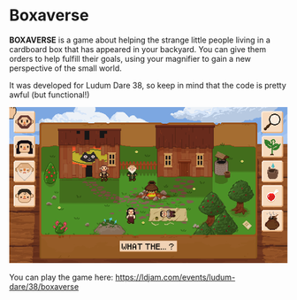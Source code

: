 # Boxaverse

**BOXAVERSE** is a game about helping the strange little people living in a cardboard box that has appeared in your backyard. You can give them orders to help fulfill their goals, using your magnifier to gain a new perspective of the small world.

It was developed for Ludum Dare 38, so keep in mind that the code is pretty awful (but functional!)

![A screenshot of the game's second level](boxaverse_screenshot.png?raw=true "A screenshot of the game's second level")

You can play the game here: https://ldjam.com/events/ludum-dare/38/boxaverse
